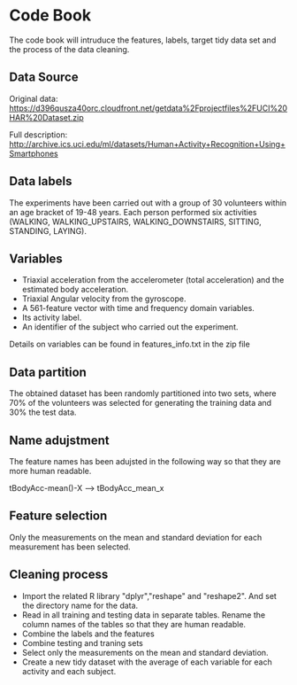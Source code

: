 # Code Book
The code book will intruduce the features, labels, target tidy data set and the process of the data cleaning.

## Data Source
Original data:
https://d396qusza40orc.cloudfront.net/getdata%2Fprojectfiles%2FUCI%20HAR%20Dataset.zip

Full description:
http://archive.ics.uci.edu/ml/datasets/Human+Activity+Recognition+Using+Smartphones

## Data labels
The experiments have been carried out with a group of 30 volunteers within an age bracket of 19-48 years. Each person performed six activities (WALKING, WALKING_UPSTAIRS, WALKING_DOWNSTAIRS, SITTING, STANDING, LAYING).

## Variables
- Triaxial acceleration from the accelerometer (total acceleration) and the estimated body acceleration.
- Triaxial Angular velocity from the gyroscope. 
- A 561-feature vector with time and frequency domain variables. 
- Its activity label. 
- An identifier of the subject who carried out the experiment.

Details on variables can be found in features_info.txt in the zip file

## Data partition
The obtained dataset has been randomly partitioned into two sets, where 70% of the volunteers was selected for generating the training data and 30% the test data. 


## Name adujstment
The feature names has been adujsted in the following way so that they are more human readable.

tBodyAcc-mean()-X     -->   tBodyAcc_mean_x

## Feature selection
Only the measurements on the mean and standard deviation for each measurement has been selected.

## Cleaning process
* Import the related R library "dplyr","reshape" and "reshape2". And set the directory name for the data.
* Read in all training and testing data in separate tables. Rename the column names of the tables so that they are human readable.
* Combine the labels and the features
* Combine testing and traning sets
* Select only the measurements on the mean and standard deviation.
* Create a new tidy dataset with the average of each variable for each activity and each subject.


